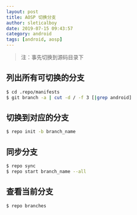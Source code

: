 ```yaml
---
layout: post
title: AOSP 切换分支
author: sleticalboy
date: 2019-07-15 09:43:57
category: android
tags: [android, aosp]
---
```


> 注：事先切换到源码目录下

## 列出所有可切换的分支
```bash
$ cd .repo/manifests
$ git branch -a | cut -d / -f 3 [|grep android]
```

## 切换到对应的分支
```bash
$ repo init -b branch_name
```

## 同步分支
```bash
$ repo sync
$ repo start branch_name --all
```

## 查看当前分支
```bash
$ repo branches
```
